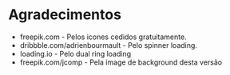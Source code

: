 # Agradecimentos

- freepik.com - Pelos icones cedidos gratuitamente.
- dribbble.com/adrienbourmault - Pelo spinner loading.
- loading.io - Pelo dual ring loading
- freepik.com/jcomp - Pela image de background desta versão